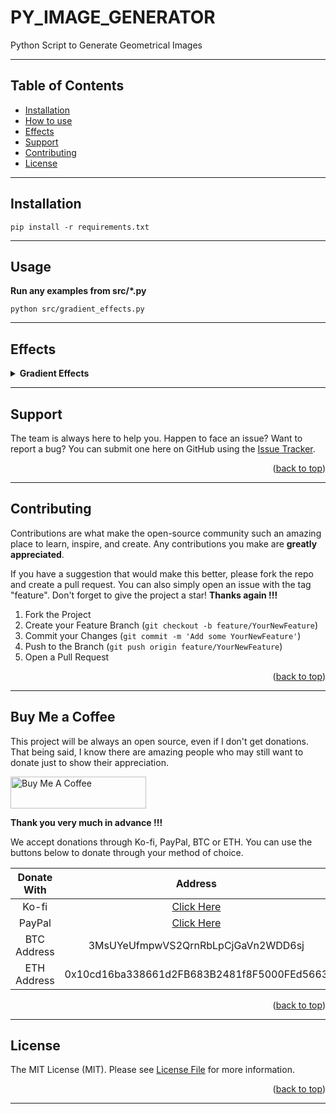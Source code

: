 # PY_IMAGE_GENERATOR

Python Script to Generate Geometrical Images

---

## Table of Contents

- [Installation](#installation)
- [How to use](#usage)
- [Effects](#effects)
- [Support](#support)
- [Contributing](#contributing)
- [License](#license)
---

## Installation
```
pip install -r requirements.txt 
```
---

## Usage
<b>Run any examples from src/*.py</b>
```
python src/gradient_effects.py
```
---

## Effects
<details>
<summary><b>Gradient Effects </b></summary>
Instead of using a solid color for each circle, you can create gradient effects by generating random colors within a certain range and smoothly transitioning the colors from one circle to another.

    python src/gradient_effects.py


<p align="center"><img width=30% src="https://files.catbox.moe/tct1wg.png"></p>
<p align="center"><img width=30% src="https://files.catbox.moe/tct1wg.png"></p>
<p align="center"><img width=30% src="https://files.catbox.moe/tct1wg.png"></p>

</details>

---

## Support

The team is always here to help you.
Happen to face an issue? Want to report a bug?
You can submit one here on GitHub using the [Issue Tracker](https://github.com/SergiuPogor/PY_IMAGE_GENERATOR/issues/new).

<p align="right">(<a href="#top">back to top</a>)</p>

---

## Contributing

Contributions are what make the open-source community such an amazing place to learn, inspire, and create.
Any contributions you make are **greatly appreciated**.

If you have a suggestion that would make this better, please fork the repo and create a pull request.
You can also simply open an issue with the tag "feature".
Don't forget to give the project a star!
**Thanks again !!!**

1. Fork the Project
2. Create your Feature Branch (`git checkout -b feature/YourNewFeature`)
3. Commit your Changes (`git commit -m 'Add some YourNewFeature'`)
4. Push to the Branch (`git push origin feature/YourNewFeature`)
5. Open a Pull Request

<p align="right">(<a href="#top">back to top</a>)</p>

---

## Buy Me a Coffee

This project will be always an open source, even if I don't get donations.
That being said, I know there are amazing people who may still want to donate just to show their appreciation.


<a href="https://www.buymeacoffee.com/SergiuPogor" target="_blank">
<img src="https://cdn.buymeacoffee.com/buttons/arial-orange.png" alt="Buy Me A Coffee" style="height: 51px !important;width: 217px !important;" ></a>


**Thank you very much in advance !!!**


We accept donations through Ko-fi, PayPal, BTC or ETH.
You can use the buttons below to donate through your method of choice.

|   Donate With   |                      Address                       |
|:---------------:|:--------------------------------------------------:|
|      Ko-fi      |       [Click Here](https://ko-fi.com/256cub)       |
|     PayPal      | [Click Here](https://paypal.me/256cub) |
|   BTC Address   |         3MsUYeUfmpwVS2QrnRbLpCjGaVn2WDD6sj         |
|   ETH Address   |     0x10cd16ba338661d2FB683B2481f8F5000FEd5663     |

<p align="right">(<a href="#top">back to top</a>)</p>

---

## License

The MIT License (MIT). Please see [License File](LICENSE) for more information.

<p align="right">(<a href="#top">back to top</a>)</p>

---
